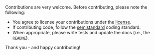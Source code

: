 Contributions are very welcome. Before contributing, please note the following:

* You agree to license your contributions under the [license](LICENSE.md).
* If contributing code, follow the [semistandard](https://github.com/Flet/semistandard) coding standard.
* When appropriate, please write tests and update the docs (i.e., the [`README`](README.md)).

Thank you - and happy contributing!

